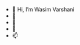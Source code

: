 - 👋 Hi, I’m Wasim Varshani
- 👀 
- 🌱 
- 💞️ 
- 📫 

<!---
wasimv09/wasimv09 is a ✨ special ✨ repository because its `README.md` (this file) appears on your GitHub profile.
You can click the Preview link to take a look at your changes.
--->
